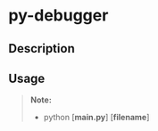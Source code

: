 # py-debugger #
## Description ##

## Usage ##
> **Note:**
>- python [**main.py**] [**filename**]




